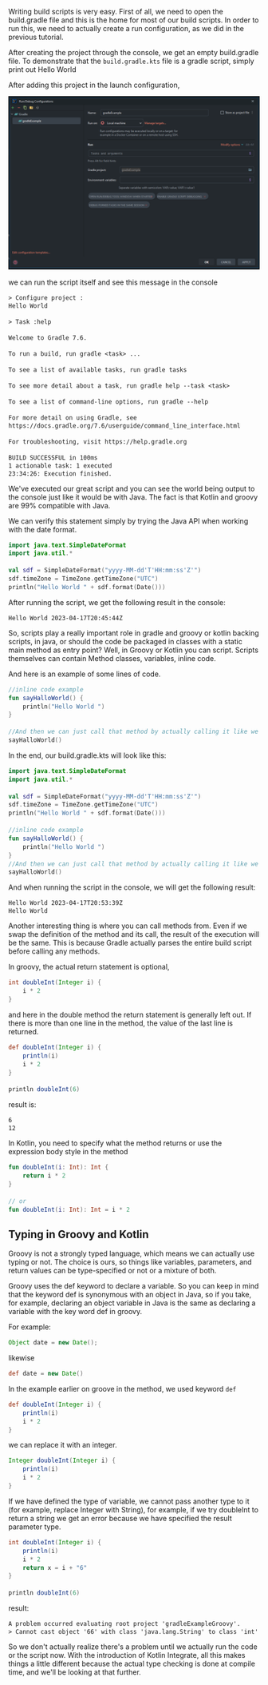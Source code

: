 Writing build scripts is very easy.
First of all, we need to open the build.gradle file and this is the home for most of our build scripts.
In order to run this, we need to actually create a run configuration, as we did in the previous tutorial.

After creating the project through the console, we get an empty build.gradle file.
To demonstrate that the `build.gradle.kts` file is a gradle script, simply print out Hello World

After adding this project in the launch configuration,

![img.png](img/printHelloWorld.png)

we can run the script itself and see this message in the console

```shell
> Configure project :
Hello World

> Task :help

Welcome to Gradle 7.6.

To run a build, run gradle <task> ...

To see a list of available tasks, run gradle tasks

To see more detail about a task, run gradle help --task <task>

To see a list of command-line options, run gradle --help

For more detail on using Gradle, see https://docs.gradle.org/7.6/userguide/command_line_interface.html

For troubleshooting, visit https://help.gradle.org

BUILD SUCCESSFUL in 100ms
1 actionable task: 1 executed
23:34:26: Execution finished.
```

We've executed our great script and you can see the world being output to the console just like it would be with Java.
The fact is that Kotlin and groovy are 99% compatible with Java.

We can verify this statement simply by trying the Java API when working with the date format.

```kotlin
import java.text.SimpleDateFormat
import java.util.*

val sdf = SimpleDateFormat("yyyy-MM-dd'T'HH:mm:ss'Z'")
sdf.timeZone = TimeZone.getTimeZone("UTC")
println("Hello World " + sdf.format(Date()))
```

After running the script, we get the following result in the console:

```shell
Hello World 2023-04-17T20:45:44Z
```

So, scripts play a really important role in gradle and groovy or kotlin backing scripts, in java, or should the code be
packaged in classes with a static main method as entry point? Well, in Groovy or Kotlin you can script. Scripts
themselves can contain Method classes, variables, inline code.

And here is an example of some lines of code.

```kotlin
//inline code example
fun sayHalloWorld() {
    println("Hello World ")
}

//And then we can just call that method by actually calling it like we would do in Java with hello
sayHalloWorld()
```

In the end, our build.gradle.kts will look like this:

```kotlin
import java.text.SimpleDateFormat
import java.util.*

val sdf = SimpleDateFormat("yyyy-MM-dd'T'HH:mm:ss'Z'")
sdf.timeZone = TimeZone.getTimeZone("UTC")
println("Hello World " + sdf.format(Date()))

//inline code example
fun sayHalloWorld() {
    println("Hello World ")
}
//And then we can just call that method by actually calling it like we would do in Java with hello
sayHalloWorld()
```

And when running the script in the console, we will get the following result:

```shell
Hello World 2023-04-17T20:53:39Z
Hello World 
```

Another interesting thing is where you can call methods from. Even if we swap the definition of the method and its call,
the result of the execution will be the same. This is because Gradle actually parses the entire build script before
calling any methods.

In groovy, the actual return statement is optional,

```groovy
int doubleInt(Integer i) {
    i * 2
}
```

and here in the double method the return statement is generally left out. If there is more than one line in the method,
the value of the last line is returned.

```groovy
def doubleInt(Integer i) {
    println(i)
    i * 2
}

println doubleInt(6)
```

result is:

```shell
6
12
```

In Kotlin, you need to specify what the method returns or use the expression
body style in the method

```kotlin
fun doubleInt(i: Int): Int {
    return i * 2
}

// or
fun doubleInt(i: Int): Int = i * 2
```

## Typing in Groovy and Kotlin ##

Groovy is not a strongly typed language, which means we can actually use typing or not.
The choice is ours, so things like variables, parameters, and return values can be type-specified or not or a mixture of
both.

Groovy uses the def keyword to declare a variable. So you can keep in mind that the keyword def is synonymous with an
object in Java, so if you take, for example, declaring an object variable in Java is the same as declaring a variable
with the key word def in groovy.

For example:

```java
Object date = new Date();
```

likewise

```groovy
def date = new Date()
```

In the example earlier on groove in the method, we used keyword `def`

```groovy
def doubleInt(Integer i) {
    println(i)
    i * 2
}
```

we can replace it with an integer.

```groovy
Integer doubleInt(Integer i) {
    println(i)
    i * 2
}
```

If we have defined the type of variable, we cannot pass another type to it (for example, replace
Integer with String), for example, if we try doubleInt to return a string we get an error because we have specified the
result parameter type.

```groovy
int doubleInt(Integer i) {
    println(i)
    i * 2
    return x = i + "6"
}

println doubleInt(6)
```

result:

```shell
A problem occurred evaluating root project 'gradleExampleGroovy'.
> Cannot cast object '66' with class 'java.lang.String' to class 'int'
```

So we don't actually realize there's a problem until we actually run the code or the script now. With the introduction
of Kotlin Integrate, all this makes things a little different because the actual type checking is done at compile time,
and we'll be looking at that further.